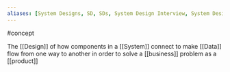 ```yaml
---
aliases: [System Designs, SD, SDs, System Design Interview, System Design Interviews, SDI, SDIs]
---
```


#concept

The [[Design]] of how components in a [[System]] connect to make [[Data]] flow from one way to another in order to solve a [[business]] problem as a [[product]]
